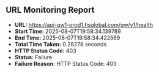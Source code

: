 ## URL Monitoring Report

- **URL:** https://api-gw1-prod1.fisglobal.com/gw/v1/health
- **Start Time:** 2025-08-07T19:58:34.139789
- **End Time:** 2025-08-07T19:58:34.422569
- **Total Time Taken:** 0.28278 seconds
- **HTTP Status Code:** 403
- **Status:** Failure
- **Failure Reason:** HTTP Status Code: 403
